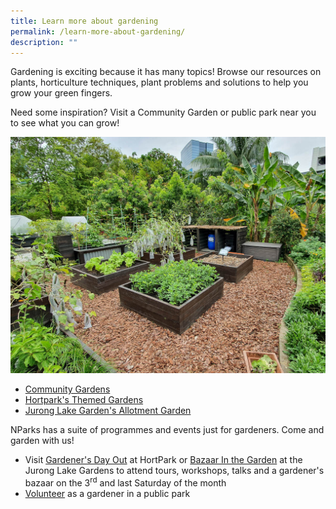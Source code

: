 ```yaml
---
title: Learn more about gardening
permalink: /learn-more-about-gardening/
description: ""
---
```

<p>Gardening is exciting because it has many topics! Browse our resources on plants, horticulture techniques, plant problems and solutions to help you grow your green fingers. </p>
<p>Need some inspiration? Visit a Community Garden or public park near you to see what you can grow!</p>
<img title="Themed Gardens at HortPark. Photo by Jacqueline Chua" src="/images/Garden%20design/HortPark_JacChua%20(3).jpg">
<ul>
	<li><a href="https://staging.dmhtu0pi4p9u7.amplifyapp.com/get-involved/community-gardens/">Community Gardens</a></li>
	<li><a href="https://www.nparks.gov.sg/gardens-parks-and-nature/parks-and-nature-reserves/hortpark/hortpark-themed-gardens">Hortpark's Themed Gardens</a></li>
	<li><a href="https://www.nparks.gov.sg/juronglakegardens/explore-our-gardens/attractions/allotment-gardens">Jurong Lake Garden's Allotment Garden</a>
	</li>
</ul>
<p>NParks has a suite of programmes and events just for gardeners. Come and garden with us!</p>
	<ul>
	<li> Visit <a href="https://www.nparks.gov.sg/gardens-parks-and-nature/parks-and-nature-reserves/hortpark/gdo-details">Gardener's Day Out</a> at HortPark or <a href="https://www.nparks.gov.sg/juronglakegardens/whats-happening/bazaar-in-the-garden">Bazaar In the Garden</a><a> at the Jurong Lake Gardens to attend tours, workshops, talks and a gardener's bazaar on the 3<sup>rd</sup> and last Saturday of the month</a></li>
	<li><a href="https://www.volunteer.gov.sg/volunteer/agencies/agency_details?code=NParks">Volunteer</a> as a gardener in a public park</li>
</ul>